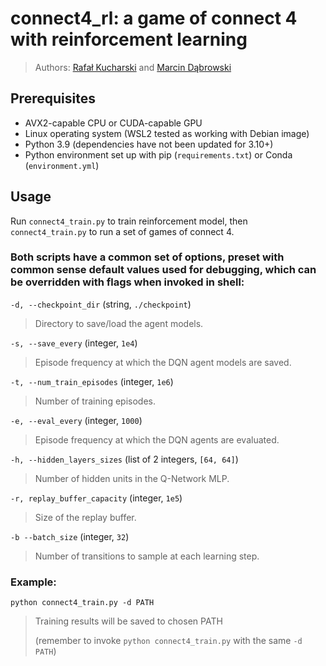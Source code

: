 # connect4_rl: a game of connect 4 with reinforcement learning

> Authors: [Rafał Kucharski](https://github.com/dartespl) and [Marcin Dąbrowski](https://github.com/mardab)

## Prerequisites
* AVX2-capable CPU or CUDA-capable GPU
* Linux operating system (WSL2 tested as working with Debian image)
* Python 3.9 (dependencies have not been updated for 3.10+)
* Python environment set up with pip (`requirements.txt`) or Conda (`environment.yml`)

## Usage

Run `connect4_train.py` to train reinforcement model, then `connect4_train.py` to run a set of games of connect 4.

### Both scripts have a common set of options, preset with common sense default values used for debugging, which can be overridden with flags when invoked in shell:

`-d, --checkpoint_dir` (string, `./checkpoint`)

> Directory to save/load the agent models.

`-s, --save_every` (integer, `1e4`)

> Episode frequency at which the DQN agent models are saved.

`-t, --num_train_episodes` (integer, `1e6`)

> Number of training episodes.

`-e, --eval_every` (integer, `1000`)

> Episode frequency at which the DQN agents are evaluated.

`-h, --hidden_layers_sizes` (list of 2 integers, `[64, 64]`)

> Number of hidden units in the Q-Network MLP.

`-r, replay_buffer_capacity` (integer, `1e5`)

> Size of the replay buffer.

`-b --batch_size` (integer, `32`)

> Number of transitions to sample at each learning step.

### Example:
`python connect4_train.py -d PATH`
> Training results will be saved to chosen PATH
> 
> (remember to invoke `python connect4_train.py` with the same `-d PATH`)